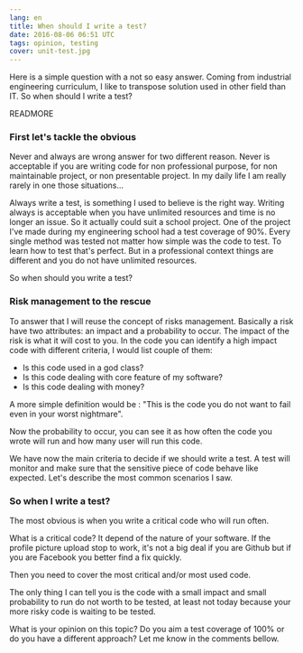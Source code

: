 ```yaml
---
lang: en
title: When should I write a test?
date: 2016-08-06 06:51 UTC
tags: opinion, testing
cover: unit-test.jpg
---
```


Here is a simple question with a not so easy answer.
Coming from industrial engineering curriculum, 
I like to transpose solution used in other field than IT.
So when should I write a test?

READMORE

### First let's tackle the obvious

Never and always are wrong answer for two different reason.
Never is acceptable if you are writing code for non professional purpose, for non maintainable project, or non presentable project.
In my daily life I am really rarely in one those situations...

Always write a test, is something I used to believe is the right way. 
Writing always is acceptable when you have unlimited resources and time is no longer an issue. 
So it actually could suit a school project.
One of the project I've made during my engineering school had a test coverage of 90%.
Every single method was tested not matter how simple was the code to test.
To learn how to test that's perfect.
But in a professional context things are different and you do not have unlimited resources.

So when should you write a test?

### Risk management to the rescue

To answer that I will reuse the concept of risks management.
Basically a risk have two attributes: an impact and a probability to occur.
The impact of the risk is what it will cost to you.
In the code you can identify a high impact code with different criteria, I would list couple of them: 

- Is this code used in a god class?
- Is this code dealing with core feature of my software?
- Is this code dealing with money?

A more simple definition would be : "This is the code you do not want to fail even in your worst nightmare".

Now the probability to occur, you can see it as how often the code you wrote will run and how many user will run this code.

We have now the main criteria to decide if we should write a test.
A test will monitor and make sure that the sensitive piece of code behave like expected.
Let's describe the most common scenarios I saw. 

### So when I write a test?

The most obvious is when you write a critical code who will run often.

What is a critical code? It depend of the nature of your software. 
If the profile picture upload stop to work, it's not a big deal if you are Github but if you are Facebook you better find a fix quickly. 

Then you need to cover the most critical and/or most used code.

The only thing I can tell you is the code with a small impact and small probability to run do not worth to be tested, at least not today because your more risky code is waiting to be tested.

What is your opinion on this topic? Do you aim a test coverage of 100% or do you have a different approach? Let me know in the comments bellow. 

